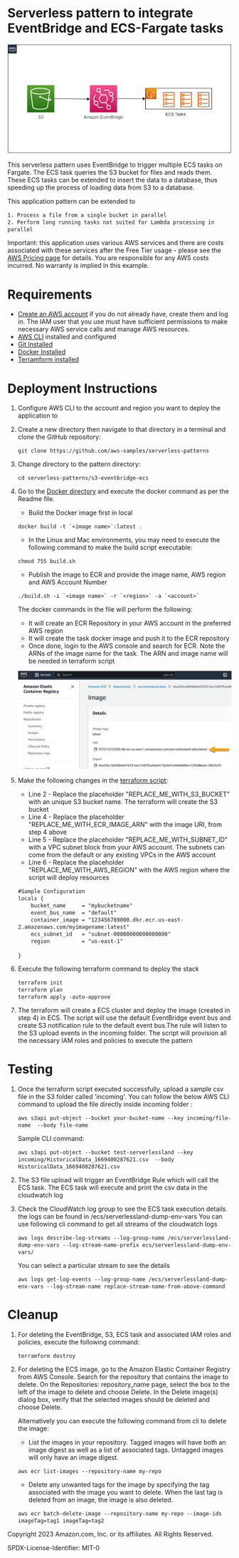 # Serverless pattern to integrate EventBridge and ECS-Fargate tasks

![Serverless Pattern Architecture](s3-eb-ecs.png)

This serverless pattern uses EventBridge to trigger multiple ECS tasks on Fargate. The ECS task queries the S3 bucket for files and reads them. These ECS tasks can be extended to insert the data to a database, thus speeding up the process of loading data from S3 to a database.

This application pattern can be extended to

    1. Process a file from a single bucket in parallel
    2. Perform long running tasks not suited for Lambda processing in parallel

Important: this application uses various AWS services and there are costs associated with these services after the Free Tier usage - please see the [AWS Pricing page](https://aws.amazon.com/pricing) for details. You are responsible for any AWS costs incurred. No warranty is implied in this example.

# Requirements

- [Create an AWS account](https://aws.amazon.com) if you do not already have, create them and log in. The IAM user that you use must have sufficient permissions to make necessary AWS service calls and manage AWS resources.
- [AWS CLI](https://docs.aws.amazon.com/cli/latest/userguide/getting-started-install.html) installed and configured
- [Git Installed](https://git-scm.com/book/en/v2/Getting-Started-Installing-Git)
- [Docker Installed](https://docs.docker.com/get-docker/)
- [Terramform installed](https://www.terraform.io/)

# Deployment Instructions

1. Configure AWS CLI to the account and region you want to deploy the application to

2. Create a new directory then navigate to that directory in a terminal and clone the GitHub repository:
    ``` 
    git clone https://github.com/aws-samples/serverless-patterns
    ``` 
3. Change directory to the pattern directory:
    ``` 
    cd serverless-patterns/s3-eventbridge-ecs
    ``` 

4. Go to the [Docker directory](src/docker/README.md) and execute the docker command as per the Readme file.
    
    * Build the Docker image first in local
    ``` 
    docker build -t `<image name>`:latest .
    ``` 

    * In the Linux and Mac environments, you may need to execute the following command to make the build script executable:
    ``` 
    chmod 755 build.sh
    ``` 

    * Publish the image to ECR and provide the image name, AWS region and AWS Account Number
    ``` 
    ./build.sh -i `<image name>` -r `<region>` -a `<account>` 
    ``` 


    The docker commands in the file will perform the following:
    - It will create an ECR Repository in your AWS account in the preferred AWS region
    - It will create the task docker image and push it to the ECR repository
    - Once done, login to the AWS console and search for ECR. Note the ARNs of the image name for the task. The ARN and image name will be needed in terraform script

    ![ECR Image ARN](ecr-task-uri.JPG)

5. Make the following changes in the [terraform script](pattern_s3_eb_ecs.tf):
    - Line 2 - Replace the placeholder "REPLACE_ME_WITH_S3_BUCKET" with an unique S3 bucket name. The terraform will create the S3 bucket
    - Line 4 - Replace the placeholder "REPLACE_ME_WITH_ECR_IMAGE_ARN" with the image URI, from step 4 above
    - Line 5 - Replace the placeholder "REPLACE_ME_WITH_SUBNET_ID" with a VPC subnet block from your AWS account. The subnets can come from the default or any existing VPCs in the AWS account
    - Line 6 - Replace the placeholder "REPLACE_ME_WITH_AWS_REGION" with the AWS region where the script will deploy resources

    ``` 
    #Sample Configuration
    locals {
        bucket_name     = "mybucketname"
        event_bus_name  = "default"
        container_image = "123456789000.dkr.ecr.us-east-2.amazonaws.com/myimagename:latest"
        ecs_subnet_id   = "subnet-00000000000000000"
        region          = "us-east-1"

    }
    ``` 

6. Execute the following terraform command to deploy the stack

    ``` 
    terraform init
    terraform plan
    terraform apply -auto-approve
    ``` 

7. The terraform will create a ECS cluster and deploy the image (created in step 4) in ECS. The script will use the default EventBridge event bus and create S3 notification rule to the default event bus.The rule will listen to the S3 upload events in the incoming folder. The script will provision all the necessary IAM roles and policies to execute the pattern

# Testing

1. Once the terraform script executed successfully, upload a sample csv file in the S3 folder called 'incoming'.
   You can follow the below AWS CLI command to upload the file directly inside incoming folder :
   ``` 
   aws s3api put-object --bucket your-bucket-name --key incoming/file-name  --body file-name
   ``` 

   Sample CLI command:
   ``` 
   aws s3api put-object --bucket test-serverlessland --key incoming/HistoricalData_1669400287621.csv  --body HistoricalData_1669400287621.csv
   ``` 
2. The S3 file upload will trigger an EventBridge Rule which will call the ECS task. The ECS task will execute and print the csv data in the cloudwatch log

3. Check the CloudWatch log group to see the ECS task execution details. the logs can be found in /ecs/serverlessland-dump-env-vars
   You can use following cli command to get all streams of the cloudwatch logs
   ``` 
   aws logs describe-log-streams --log-group-name /ecs/serverlessland-dump-env-vars --log-stream-name-prefix ecs/serverlessland-dump-env-vars/
   ``` 
   You can select a particular stream to see the details
   ``` 
   aws logs get-log-events --log-group-name /ecs/serverlessland-dump-env-vars --log-stream-name replace-stream-name-from-above-command
   ``` 
# Cleanup

1. For deleting the EventBridge, S3, ECS task and associated IAM roles and policies, execute the following command:

    ``` 
    terramform destroy
    ``` 
2. For deleting the ECS image, go to the Amazon Elastic Container Registry from AWS Console. Search for the repository that contains the image to delete. 
   On the Repositories: repository_name page, select the box to the left of the image to delete and choose Delete.
   In the Delete image(s) dialog box, verify that the selected images should be deleted and choose Delete.

    Alternatively you can execute the following command from cli to delete the image:

    * List the images in your repository. Tagged images will have both an image digest as well as a list of associated tags. Untagged images will only have an image digest.
    ``` 
    aws ecr list-images --repository-name my-repo
    ``` 
    * Delete any unwanted tags for the image by specifying the tag associated with the image you want to delete. When the last tag is deleted from an image, the image is also deleted.
    ``` 
    aws ecr batch-delete-image --repository-name my-repo --image-ids imageTag=tag1 imageTag=tag2
    ``` 
Copyright 2023 Amazon.com, Inc. or its affiliates. All Rights Reserved.

SPDX-License-Identifier: MIT-0
